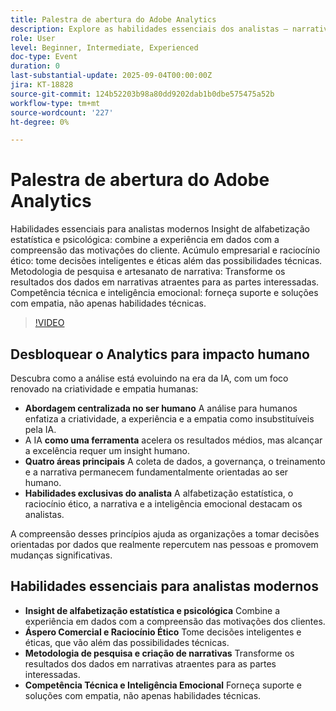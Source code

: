 ```yaml
---
title: Palestra de abertura do Adobe Analytics
description: Explore as habilidades essenciais dos analistas — narrativa, ética e empatia — além de como a IA e o insight humano se combinam para gerar resultados significativos para os negócios.
role: User
level: Beginner, Intermediate, Experienced
doc-type: Event
duration: 0
last-substantial-update: 2025-09-04T00:00:00Z
jira: KT-18828
source-git-commit: 124b52203b98a80dd9202dab1b0dbe575475a52b
workflow-type: tm+mt
source-wordcount: '227'
ht-degree: 0%

---
```



# Palestra de abertura do Adobe Analytics

Habilidades essenciais para analistas modernos
Insight de alfabetização estatística e psicológica: combine a experiência em dados com a compreensão das motivações do cliente.
Acúmulo empresarial e raciocínio ético: tome decisões inteligentes e éticas além das possibilidades técnicas.
Metodologia de pesquisa e artesanato de narrativa: Transforme os resultados dos dados em narrativas atraentes para as partes interessadas.
Competência técnica e inteligência emocional: forneça suporte e soluções com empatia, não apenas habilidades técnicas.

>[!VIDEO](https://video.tv.adobe.com/v/3471124/?learn=on&enablevpops)

## Desbloquear o Analytics para impacto humano

Descubra como a análise está evoluindo na era da IA, com um foco renovado na criatividade e empatia humanas:

* **Abordagem centralizada no ser humano** A análise para humanos enfatiza a criatividade, a experiência e a empatia como insubstituíveis pela IA.
* A IA **como uma ferramenta** acelera os resultados médios, mas alcançar a excelência requer um insight humano.
* **Quatro áreas principais** A coleta de dados, a governança, o treinamento e a narrativa permanecem fundamentalmente orientadas ao ser humano.
* **Habilidades exclusivas do analista** A alfabetização estatística, o raciocínio ético, a narrativa e a inteligência emocional destacam os analistas.

A compreensão desses princípios ajuda as organizações a tomar decisões orientadas por dados que realmente repercutem nas pessoas e promovem mudanças significativas.

## Habilidades essenciais para analistas modernos

* **Insight de alfabetização estatística e psicológica** Combine a experiência em dados com a compreensão das motivações dos clientes.
* **Áspero Comercial e Raciocínio Ético** Tome decisões inteligentes e éticas, que vão além das possibilidades técnicas.
* **Metodologia de pesquisa e criação de narrativas** Transforme os resultados dos dados em narrativas atraentes para as partes interessadas.
* **Competência Técnica e Inteligência Emocional** Forneça suporte e soluções com empatia, não apenas habilidades técnicas.